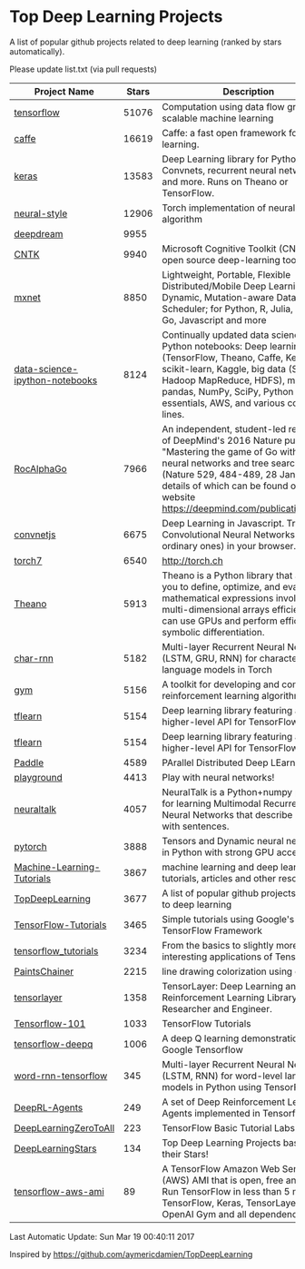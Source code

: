 # Top Deep Learning Projects
A list of popular github projects related to deep learning (ranked by stars automatically).

Please update list.txt (via pull requests)

| Project Name| Stars | Description 
| ------- | ------ | ------  
| [tensorflow](https://github.com/tensorflow/tensorflow) | 51076 | Computation using data flow graphs for scalable machine learning |  
| [caffe](https://github.com/BVLC/caffe) | 16619 | Caffe: a fast open framework for deep learning. |  
| [keras](https://github.com/fchollet/keras) | 13583 | Deep Learning library for Python. Convnets, recurrent neural networks, and more. Runs on Theano or TensorFlow. |  
| [neural-style](https://github.com/jcjohnson/neural-style) | 12906 | Torch implementation of neural style algorithm |  
| [deepdream](https://github.com/google/deepdream) | 9955 |  |  
| [CNTK](https://github.com/Microsoft/CNTK) | 9940 | Microsoft Cognitive Toolkit (CNTK), an open source deep-learning toolkit |  
| [mxnet](https://github.com/dmlc/mxnet) | 8850 | Lightweight, Portable, Flexible Distributed/Mobile Deep Learning with Dynamic, Mutation-aware Dataflow Dep Scheduler; for Python, R, Julia, Scala, Go, Javascript and more |  
| [data-science-ipython-notebooks](https://github.com/donnemartin/data-science-ipython-notebooks) | 8124 | Continually updated data science Python notebooks: Deep learning (TensorFlow, Theano, Caffe, Keras), scikit-learn, Kaggle, big data (Spark, Hadoop MapReduce, HDFS), matplotlib, pandas, NumPy, SciPy, Python essentials, AWS, and various command lines. |  
| [RocAlphaGo](https://github.com/Rochester-NRT/RocAlphaGo) | 7966 | An independent, student-led replication of DeepMind's 2016 Nature publication, "Mastering the game of Go with deep neural networks and tree search" (Nature 529, 484-489, 28 Jan 2016), details of which can be found on their website https://deepmind.com/publications.html. |  
| [convnetjs](https://github.com/karpathy/convnetjs) | 6675 | Deep Learning in Javascript. Train Convolutional Neural Networks (or ordinary ones) in your browser. |  
| [torch7](https://github.com/torch/torch7) | 6540 | http://torch.ch |  
| [Theano](https://github.com/Theano/Theano) | 5913 | Theano is a Python library that allows you to define, optimize, and evaluate mathematical expressions involving multi-dimensional arrays efficiently. It can use GPUs and perform efficient symbolic differentiation. |  
| [char-rnn](https://github.com/karpathy/char-rnn) | 5182 | Multi-layer Recurrent Neural Networks (LSTM, GRU, RNN) for character-level language models in Torch |  
| [gym](https://github.com/openai/gym) | 5156 | A toolkit for developing and comparing reinforcement learning algorithms. |  
| [tflearn](https://github.com/tflearn/tflearn) | 5154 | Deep learning library featuring a higher-level API for TensorFlow. |  
| [tflearn](https://github.com/tflearn/tflearn) | 5154 | Deep learning library featuring a higher-level API for TensorFlow. |  
| [Paddle](https://github.com/PaddlePaddle/Paddle) | 4589 | PArallel Distributed Deep LEarning |  
| [playground](https://github.com/tensorflow/playground) | 4413 | Play with neural networks! |  
| [neuraltalk](https://github.com/karpathy/neuraltalk) | 4057 | NeuralTalk is a Python+numpy project for learning Multimodal Recurrent Neural Networks that describe images with sentences. |  
| [pytorch](https://github.com/pytorch/pytorch) | 3888 | Tensors and Dynamic neural networks in Python  with strong GPU acceleration |  
| [Machine-Learning-Tutorials](https://github.com/ujjwalkarn/Machine-Learning-Tutorials) | 3867 | machine learning and deep learning tutorials, articles and other resources  |  
| [TopDeepLearning](https://github.com/aymericdamien/TopDeepLearning) | 3677 | A list of popular github projects related to deep learning |  
| [TensorFlow-Tutorials](https://github.com/nlintz/TensorFlow-Tutorials) | 3465 | Simple tutorials using Google's TensorFlow Framework |  
| [tensorflow_tutorials](https://github.com/pkmital/tensorflow_tutorials) | 3234 | From the basics to slightly more interesting applications of Tensorflow |  
| [PaintsChainer](https://github.com/pfnet/PaintsChainer) | 2215 | line drawing colorization using chainer |  
| [tensorlayer](https://github.com/zsdonghao/tensorlayer) | 1358 | TensorLayer: Deep Learning and Reinforcement Learning Library for Researcher and Engineer. |  
| [Tensorflow-101](https://github.com/sjchoi86/Tensorflow-101) | 1033 | TensorFlow Tutorials |  
| [tensorflow-deepq](https://github.com/nivwusquorum/tensorflow-deepq) | 1006 | A deep Q learning demonstration using Google Tensorflow |  
| [word-rnn-tensorflow](https://github.com/hunkim/word-rnn-tensorflow) | 345 | Multi-layer Recurrent Neural Networks (LSTM, RNN) for word-level language models in Python using TensorFlow. |  
| [DeepRL-Agents](https://github.com/awjuliani/DeepRL-Agents) | 249 | A set of Deep Reinforcement Learning Agents implemented in Tensorflow. |  
| [DeepLearningZeroToAll](https://github.com/hunkim/DeepLearningZeroToAll) | 223 | TensorFlow Basic Tutorial Labs |  
| [DeepLearningStars](https://github.com/hunkim/DeepLearningStars) | 134 | Top Deep Learning Projects based on their Stars! |  
| [tensorflow-aws-ami](https://github.com/ritchieng/tensorflow-aws-ami) | 89 | A TensorFlow Amazon Web Service (AWS) AMI that is open, free and works. Run TensorFlow in less than 5 minutes. TensorFlow, Keras, TensorLayer, OpenAI Gym and all dependencies. |  

Last Automatic Update: Sun Mar 19 00:40:11 2017

Inspired by https://github.com/aymericdamien/TopDeepLearning